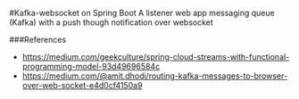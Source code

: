 #Kafka-websocket on Spring Boot
A listener web app messaging queue (Kafka) with a push though notification over websocket


###References
- https://medium.com/geekculture/spring-cloud-streams-with-functional-programming-model-93d49696584c
- https://medium.com/@amit.dhodi/routing-kafka-messages-to-browser-over-web-socket-e4d0cf4150a9